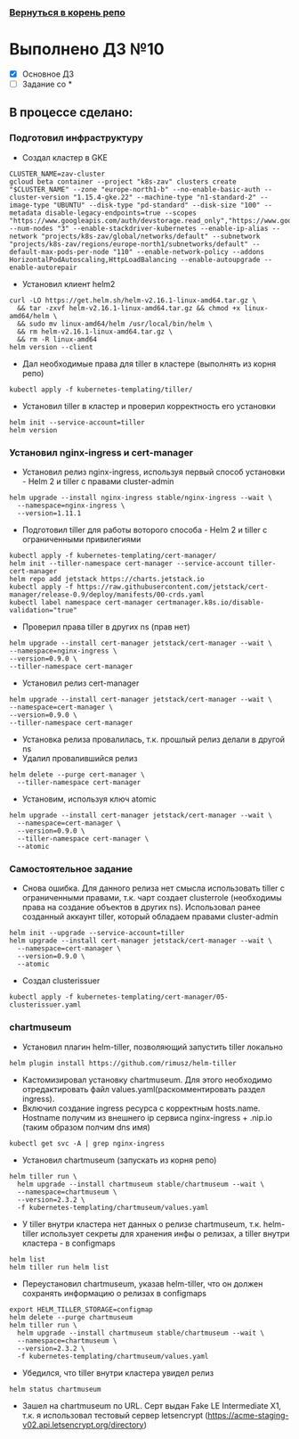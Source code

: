 ### [Вернуться в корень репо](/../../)

# Выполнено ДЗ №10

 - [x] Основное ДЗ
 - [ ] Задание со *
## В процессе сделано:

### Подготовил инфраструктуру
- Создал кластер в GKE
~~~
CLUSTER_NAME=zav-cluster
gcloud beta container --project "k8s-zav" clusters create "$CLUSTER_NAME" --zone "europe-north1-b" --no-enable-basic-auth --cluster-version "1.15.4-gke.22" --machine-type "n1-standard-2" --image-type "UBUNTU" --disk-type "pd-standard" --disk-size "100" --metadata disable-legacy-endpoints=true --scopes "https://www.googleapis.com/auth/devstorage.read_only","https://www.googleapis.com/auth/logging.write","https://www.googleapis.com/auth/monitoring","https://www.googleapis.com/auth/servicecontrol","https://www.googleapis.com/auth/service.management.readonly","https://www.googleapis.com/auth/trace.append" --num-nodes "3" --enable-stackdriver-kubernetes --enable-ip-alias --network "projects/k8s-zav/global/networks/default" --subnetwork "projects/k8s-zav/regions/europe-north1/subnetworks/default" --default-max-pods-per-node "110" --enable-network-policy --addons HorizontalPodAutoscaling,HttpLoadBalancing --enable-autoupgrade --enable-autorepair
~~~
- Установил клиент helm2
~~~
curl -LO https://get.helm.sh/helm-v2.16.1-linux-amd64.tar.gz \
  && tar -zxvf helm-v2.16.1-linux-amd64.tar.gz && chmod +x linux-amd64/helm \
  && sudo mv linux-amd64/helm /usr/local/bin/helm \
  && rm helm-v2.16.1-linux-amd64.tar.gz \
  && rm -R linux-amd64
helm version --client
~~~
- Дал необходимые права для tiller в кластере (выполнять из корня репо)
~~~ 
kubectl apply -f kubernetes-templating/tiller/
~~~
- Установил tiller в кластер и проверил корректность его установки
~~~
helm init --service-account=tiller
helm version
~~~
### Установил nginx-ingress и cert-manager
- Установил релиз nginx-ingress, используя первый способ установки - Helm 2 и tiller с правами cluster-admin
~~~
helm upgrade --install nginx-ingress stable/nginx-ingress --wait \
  --namespace=nginx-ingress \
  --version=1.11.1
~~~
- Подготовил tiller для работы воторого способа - Helm 2 и tiller с ограниченными привилегиями 
~~~
kubectl apply -f kubernetes-templating/cert-manager/
helm init --tiller-namespace cert-manager --service-account tiller-cert-manager
helm repo add jetstack https://charts.jetstack.io
kubectl apply -f https://raw.githubusercontent.com/jetstack/cert-manager/release-0.9/deploy/manifests/00-crds.yaml
kubectl label namespace cert-manager certmanager.k8s.io/disable-validation="true"
~~~
- Проверил права tiller в других ns (прав нет)
~~~
helm upgrade --install cert-manager jetstack/cert-manager --wait \
--namespace=nginx-ingress \
--version=0.9.0 \
--tiller-namespace cert-manager
~~~

- Установил релиз cert-manager
~~~
helm upgrade --install cert-manager jetstack/cert-manager --wait \
--namespace=cert-manager \
--version=0.9.0 \
--tiller-namespace cert-manager
~~~
- Установка релиза провалилась, т.к. прошлый релиз делали в другой ns
- Удалил провалившийся релиз
~~~
helm delete --purge cert-manager \
  --tiller-namespace cert-manager
~~~
- Установим, используя ключ atomic
~~~
helm upgrade --install cert-manager jetstack/cert-manager --wait \
  --namespace=cert-manager \
  --version=0.9.0 \
  --tiller-namespace cert-manager \
  --atomic
~~~
### Самостоятельное задание
- Снова ошибка. Для данного релиза нет смысла использовать tiller с ограниченными правами, т.к. чарт создает clusterrole (необходимы права на создание объектов в других ns). Использовал ранее созданный аккаунт tiller, который обладаем правами cluster-admin
~~~
helm init --upgrade --service-account=tiller
helm upgrade --install cert-manager jetstack/cert-manager --wait \
  --namespace=cert-manager \
  --version=0.9.0 \
  --atomic
~~~
- Создал clusterissuer
~~~
kubectl apply -f kubernetes-templating/cert-manager/05-clusterissuer.yaml 
~~~





### chartmuseum
- Установил плагин helm-tiller, позволяющий запустить tiller локально
~~~
helm plugin install https://github.com/rimusz/helm-tiller
~~~
- Кастомизировал установку chartmuseum. Для этого необходимо отредактировать файл values.yaml(раскомментировать раздел ingress).  
- Включил создание ingress ресурса с корректным hosts.name. Hostname получим из внешнего ip сервиса nginx-ingress + .nip.io (таким образом полчим dns имя)
~~~
kubectl get svc -A | grep nginx-ingress
~~~
- Установил chartmuseum (запускать из корня репо)
~~~
helm tiller run \
  helm upgrade --install chartmuseum stable/chartmuseum --wait \
  --namespace=chartmuseum \
  --version=2.3.2 \
  -f kubernetes-templating/chartmuseum/values.yaml
~~~
- У tiller внутри кластера нет данных о релизе chartmuseum, т.к. helm-tiller использует секреты для хранения инфы о релизах, а tiller внутри кластера - в configmaps
~~~
helm list
helm tiller run helm list
~~~
- Переустановил chartmuseum, указав helm-tiller, что он должен сохранять информацию о релизах в configmaps
~~~
export HELM_TILLER_STORAGE=configmap
helm delete --purge chartmuseum 
helm tiller run \
  helm upgrade --install chartmuseum stable/chartmuseum --wait \
  --namespace=chartmuseum \
  --version=2.3.2 \
  -f kubernetes-templating/chartmuseum/values.yaml
~~~
- Убедился, что tiller внутри кластера увидел релиз
~~~
helm status chartmuseum
~~~
- Зашел на chartmuseum по URL. Серт выдан Fake LE Intermediate X1, т.к. я использовал тестовый сервер letsencrypt (https://acme-staging-v02.api.letsencrypt.org/directory)